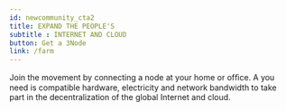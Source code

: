 ```yaml
---
id: newcommunity_cta2
title: EXPAND THE PEOPLE'S  
subtitle : INTERNET AND CLOUD
button: Get a 3Node
link: /farm
---
```

Join the movement by connecting a node at your home or ofﬁce. A you need is compatible hardware, electricity and network bandwidth to take part in the decentralization of the global Internet and cloud.



